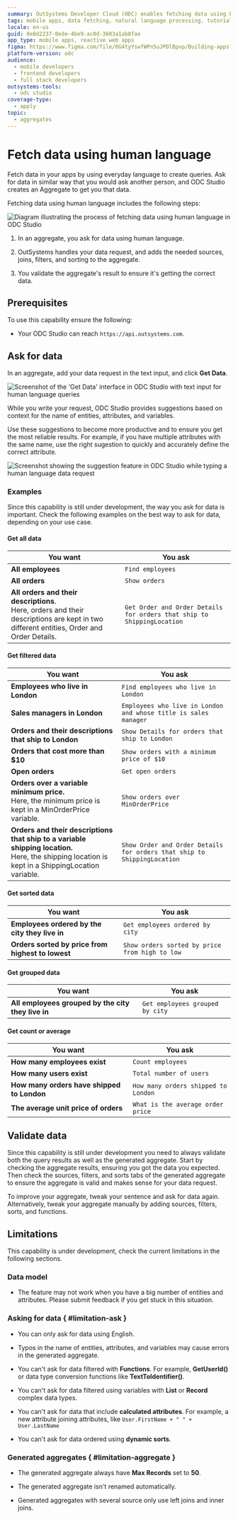 ```yaml
---
summary: OutSystems Developer Cloud (ODC) enables fetching data using human language to create queries in ODC Studio, simplifying data interaction.
tags: mobile apps, data fetching, natural language processing, tutorials for beginners
locale: en-us
guid: 0e8d2237-0ede-4be9-ac0d-3603a1ab8fae
app_type: mobile apps, reactive web apps
figma: https://www.figma.com/file/6G4tyYswfWPn5uJPDlBpvp/Building-apps?type=design&node-id=3203%3A8546&t=ZwHw8hXeFhwYsO5V-1
platform-version: odc
audience:
  - mobile developers
  - frontend developers
  - full stack developers
outsystems-tools:
  - odc studio
coverage-type:
  - apply
topic:
  - aggregates
---
```


# Fetch data using human language

Fetch data in your apps by using everyday language to create queries.
Ask for data in similar way that you would ask another person, and ODC Studio creates an Aggregate to get you that data.

Fetching data using human language includes the following steps:

![Diagram illustrating the process of fetching data using human language in ODC Studio](images/nl-process-diag.png "Human Language Process Diagram")

1. In an aggregate, you ask for data using human language.

1. OutSystems handles your data request, and adds the needed sources, joins, filters, and sorting to the aggregate.

1. You validate the aggregate's result to ensure it's getting the correct data.

## Prerequisites

To use this capability ensure the following:

* Your ODC Studio can reach `https://api.outsystems.com`.

## Ask for data

In an aggregate, add your data request in the text input, and click **Get Data**.

![Screenshot of the 'Get Data' interface in ODC Studio with text input for human language queries](images/nl-get-data-ss.png "Get Data Interface Screenshot")

While you write your request, ODC Studio provides suggestions based on context for the name of entities, attributes, and variables.

Use these suggestions to become more productive and to ensure you get the most reliable results. For example, if you have multiple attributes with the same name, use the right sugestion to quickly and accurately define the correct attribute.

![Screenshot showing the suggestion feature in ODC Studio while typing a human language data request](images/nl-suggestion-ss.png "Suggestion Feature Screenshot")

### Examples

Since this capability is still under development, the way you ask for data is important.
Check the following examples on the best way to ask for data, depending on your use case.

#### Get all data

You want | You ask
---|---
**All employees** | `Find employees`
**All orders** | `Show orders`
**All orders and their descriptions**.<br/>Here, orders and their descriptions are kept in two different entities, Order and Order Details. | `Get Order and Order Details for orders that ship to ShippingLocation`

#### Get filtered data

You want | You ask
---|---
**Employees who live in London** | `Find employees who live in London`
**Sales managers in London** | `Employees who live in London and whose title is sales manager`
**Orders and their descriptions that ship to London** | `Show Details for orders that ship to London`
**Orders that cost more than $10** | `Show orders with a minimum price of $10`
**Open orders** | `Get open orders`
**Orders over a variable minimum price.**<br/>Here, the minimum price is kept in a MinOrderPrice variable. | `Show orders over MinOrderPrice`
**Orders and their descriptions that ship to a variable shipping location.**<br/>Here, the shipping location is kept in a ShippingLocation variable. | `Show Order and Order Details for orders that ship to ShippingLocation`

#### Get sorted data

You want | You ask
---|---
**Employees ordered by the city they live in** | `Get employees ordered by city`
**Orders sorted by price from highest to lowest** | `Show orders sorted by price from high to low`

#### Get grouped data

You want | You ask
---|---
**All employees grouped by the city they live in** | `Get employees grouped by city`

#### Get count or average

You want | You ask
---|---
**How many employees exist** | `Count employees`
**How many users exist** | `Total number of users`
**How many orders have shipped to London** | `How many orders shipped to London`
**The average unit price of orders** | `What is the average order price`

## Validate data

Since this capability is still under development you need to always validate both the query results as well as the generated aggregate.
Start by checking the aggregate results, ensuring you got the data you expected.
Then check the sources, filters, and sorts tabs of the generated aggregate to ensure the aggregate is valid and makes sense for your data request.

To improve your aggregate, tweak your sentence and ask for data again. Alternatively, tweak your aggregate manually by adding sources, filters, sorts, and functions.

## Limitations

This capability is under development, check the current limitations in the following sections.

### Data model

* The feature may not work when you have a big number of entities and attributes. Please submit feedback if you get stuck in this situation.

### Asking for data { #limitation-ask }

* You can only ask for data using English.

* Typos in the name of entities, attributes, and variables may cause errors in the generated aggregate.

* You can't ask for data filtered with **Functions**. For example, **GetUserId()** or data type conversion functions like **TextToIdentifier()**.

* You can't ask for data filtered using variables with **List** or **Record** complex data types.

* You can't ask for data that include **calculated attributes**. For example, a new attribute joining attributes, like `User.FirstName + " " + User.LastName`

* You can't ask for data ordered using **dynamic sorts**.

### Generated aggregates { #limitation-aggregate }

* The generated aggregate always have **Max Records** set to **50**.

* The generated aggregate isn't renamed automatically.

* Generated aggregates with several source only use left joins and inner joins.
